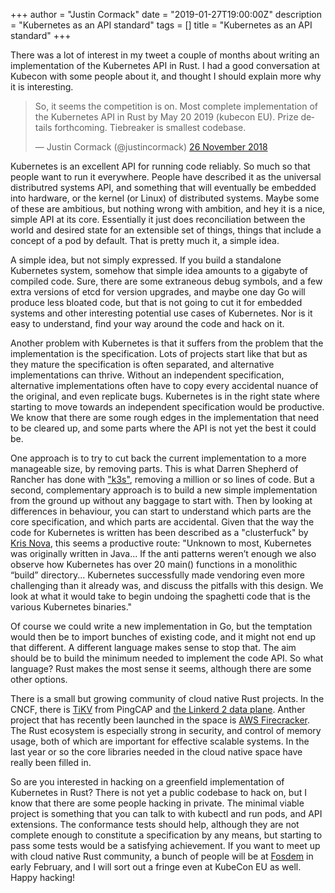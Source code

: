 +++
author = "Justin Cormack"
date = "2019-01-27T19:00:00Z"
description = "Kubernetes as an API standard"
tags = []
title = "Kubernetes as an API standard"
+++

There was a lot of interest in my tweet a couple of months about writing an 
implementation of the Kubernetes API in Rust. I had a good conversation at 
Kubecon with some people about it, and thought I should explain more why it is 
interesting.

<blockquote class="twitter-tweet" data-lang="en-gb"><p lang="en" dir="ltr">So, 
it seems the competition is on. Most complete implementation of the Kubernetes 
API in Rust by May 20 2019 (kubecon EU). Prize details forthcoming. Tiebreaker 
is smallest codebase.</p>&mdash; Justin Cormack (@justincormack) <a 
href="https://twitter.com/justincormack/status/1067185866001575936?ref_src=twsrc
%5Etfw">26 November 2018</a></blockquote>
<script async src="https://platform.twitter.com/widgets.js" 
charset="utf-8"></script>

Kubernetes is an excellent API for running code reliably. So much so that 
people want to run it everywhere. People have described it as the universal 
distributred systems API, and something that will eventually be embedded into 
hardware, or the kernel (or Linux) of distributed systems. Maybe some of these 
are ambitious, but nothing wrong with ambition, and hey it is a nice, simple 
API at its core. Essentially it just does reconciliation between the world and 
desired state for an extensible set of things, things that include a concept of 
a pod by default. That is pretty much it, a simple idea.

A simple idea, but not simply expressed. If you build a standalone Kubernetes 
system, somehow that simple idea amounts to a gigabyte of compiled code. Sure, 
there are some extraneous debug symbols, and a few extra versions of etcd for 
version upgrades, and maybe one day Go will produce less bloated code, but that 
is not going to cut it for embedded systems and other interesting potential use 
cases of Kubernetes. Nor is it easy to understand, find your way around the 
code and hack on it.

Another problem with Kubernetes is that it suffers from the problem that the 
implementation is the specification. Lots of projects start like that but as 
they mature the specification is often separated, and alternative 
implementations can thrive. Without an independent specification, alternative 
implementations often have to copy every accidental nuance of the original, and 
even replicate bugs. Kubernetes is in the right state where starting to move 
towards an independent specification would be productive. We know that there 
are some rough edges in the implementation that need to be cleared up, and some 
parts where the API is not yet the best it could be.

One approach is to try to cut back the current implementation to a more 
manageable size, by removing parts. This is what Darren Shepherd of Rancher has 
done with ["k3s"](https://github.com/ibuildthecloud/k3s), removing a million or 
so lines of code. But a second, complementary approach is to build a new simple 
implementation from the ground up without any baggage to start with. Then by 
looking at differences in behaviour, you can start to understand which parts 
are the core specification, and which parts are accidental. Given that the way 
the code for Kubernetes is written has been described as a "clusterfuck" by 
[Kris Nova](https://fosdem.org/2019/schedule/event/kubernetesclusterfuck/), 
this seems a productive route: "Unknown to most, Kubernetes was originally 
written in Java... If the anti patterns weren’t enough we also observe how 
Kubernetes has over 20 main() functions in a monolithic “build” directory... 
Kubernetes successfully made vendoring even more challenging than it already 
was, and discuss the pitfalls with this design. We look at what it would take 
to begin undoing the spaghetti code that is the various Kubernetes binaries."

Of course we could write a new implementation in Go, but the temptation would 
then be to import bunches of existing code, and it might not end up that 
different. A different language makes sense to stop that. The aim should be to 
build the minimum needed to implement the code API. So what language? Rust 
makes the most sense it seems, although there are some other options.

There is a small but growing community of cloud native Rust projects. In the 
CNCF, there is [TiKV](https://github.com/tikv/tikv) from PingCAP and [the 
Linkerd 2 data plane](https://github.com/linkerd/linkerd2-proxy). Anther 
project that has recently been launched in the space is [AWS 
Firecracker](https://github.com/firecracker-microvm/firecracker). The Rust 
ecosystem is especially strong in security, and control of memory usage, both 
of which are important for effective scalable systems. In the last year or so 
the core libraries needed in the cloud native space have really been filled in.

So are you interested in hacking on a greenfield implementation of Kubernetes 
in Rust? There is not yet a public codebase to hack on, but I know that there 
are some people hacking in private. The minimal viable project is something 
that you can talk to with kubectl and run pods, and API extensions. The 
conformance tests should help, although they are not complete enough to 
constitute a specification by any means, but starting to pass some tests would 
be a satisfying achievement. If you want to meet up with cloud native Rust 
community, a bunch of people will be at [Fosdem](https://www.fosdem.org) in 
early February, and I will sort out a fringe even at KubeCon EU as well. Happy 
hacking!



